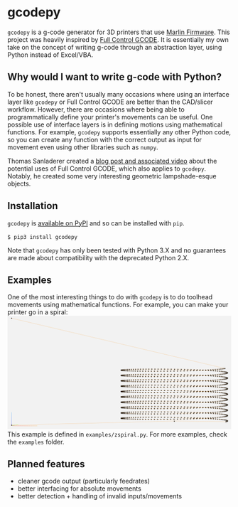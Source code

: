 # gcodepy
`gcodepy` is a g-code generator for 3D printers that use [Marlin Firmware](https://github.com/MarlinFirmware/Marlin).
This project was heavily inspired by [Full Control GCODE](http://fullcontrolgcode.com/).
It is essentially my own take on the concept of writing g-code through an abstraction layer, using Python instead of Excel/VBA.

## Why would I want to write g-code with Python?
To be honest, there aren't usually many occasions where using an interface layer like `gcodepy` or Full Control GCODE are better than the CAD/slicer workflow.
However, there are occasions where being able to programmatically define your printer's movements can be useful.
One possible use of interface layers is in defining motions using mathematical functions.
For example, `gcodepy` supports essentially any other Python code, so you can create any function with the correct output as input for movement even using other libraries such as `numpy`.

Thomas Sanladerer created a [blog post and associated video](https://toms3d.org/2021/10/08/full-control-gcode/) about the potential uses of Full Control GCODE, which also applies to `gcodepy`. Notably, he created some very interesting geometric lampshade-esque objects.

## Installation
`gcodepy` is [available on PyPI](https://pypi.org/project/gcodepy/) and so can be installed with `pip`.
```
$ pip3 install gcodepy
```
Note that `gcodepy` has only been tested with Python 3.X and no guarantees are made about compatibility with the deprecated Python 2.X.

## Examples
One of the most interesting things to do with `gcodepy` is to do toolhead movements using mathematical functions.
For example, you can make your printer go in a spiral:
![zspiral image](imgs/zspiral.png)
This example is defined in `examples/zspiral.py`.
For more examples, check the `examples` folder.

## Planned features
- cleaner gcode output (particularly feedrates)
- better interfacing for absolute movements
- better detection + handling of invalid inputs/movements

